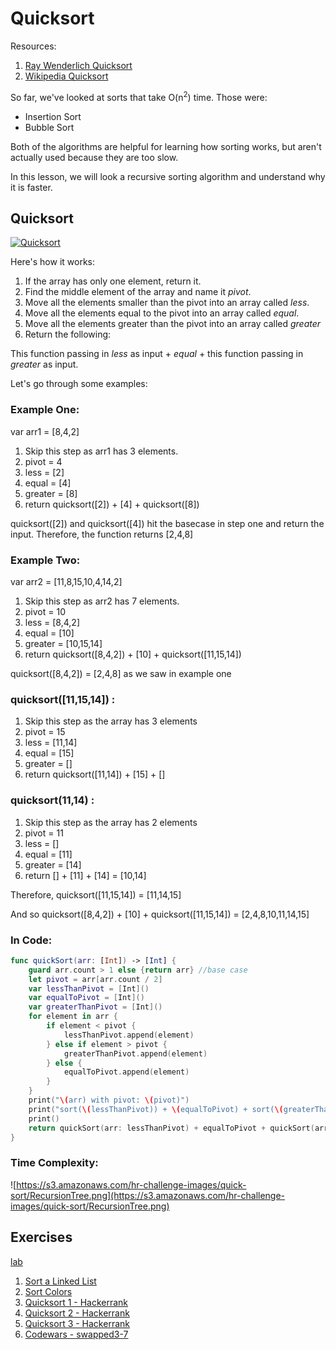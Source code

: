# Quicksort


Resources:

1. [Ray Wenderlich Quicksort](https://github.com/raywenderlich/swift-algorithm-club/tree/master/Quicksort)
1. [Wikipedia Quicksort](https://en.wikipedia.org/wiki/Quicksort)



So far, we've looked at sorts that take O(n<sup>2</sup>) time.  Those were:

- Insertion Sort
- Bubble Sort

Both of the algorithms are helpful for learning how sorting works, but aren't actually used because they are too slow.

In this lesson, we will look a recursive sorting algorithm and understand why it is faster.


## Quicksort

[![Quicksort](http://img.youtube.com/vi/8hEyhs3OV1w/0.jpg)](https://www.youtube.com/watch?v=8hEyhs3OV1w)


Here's how it works:


1. If the array has only one element, return it.
2. Find the middle element of the array and name it <i>pivot</i>.
3. Move all the elements smaller than the pivot into an array called <i>less</i>.
4. Move all the elements equal to the pivot into an array called <i>equal</i>.
5. Move all the elements greater than the pivot into an array called <i>greater</i>
6. Return the following:

This function passing in <i>less</i> as input + <i>equal</i> + this function passing in <i>greater</i> as input.

 Let's go through some examples:

### Example One:

var arr1 = [8,4,2]

 1. Skip this step as arr1 has 3 elements.
 2. pivot = 4
 3. less = [2]
 4. equal = [4]
 5. greater = [8]
 6. return quicksort([2]) + [4] + quicksort([8])

 quicksort([2]) and quicksort([4]) hit the basecase in step one and return the input.  Therefore, the function returns [2,4,8]

### Example Two:

 var arr2 = [11,8,15,10,4,14,2]

  1. Skip this step as arr2 has 7 elements.
  2. pivot = 10
  3. less = [8,4,2]
  4. equal = [10]
  5. greater = [10,15,14]
  6. return quicksort([8,4,2]) + [10] + quicksort([11,15,14])

 quicksort([8,4,2]) = [2,4,8] as we saw in example one

### quicksort([11,15,14]) :

  1. Skip this step as the array has 3 elements
  2. pivot = 15
  3. less = [11,14]
  4. equal = [15]
  5. greater = []
  6. return quicksort([11,14]) + [15] + []

### quicksort(11,14) :

  1. Skip this step as the array has 2 elements
  2. pivot = 11
  3. less = []
  4. equal = [11]
  5. greater = [14]
  6. return [] + [11] + [14] = [10,14]

  Therefore, quicksort([11,15,14]) = [11,14,15]

  And so quicksort([8,4,2]) + [10] + quicksort([11,15,14]) = [2,4,8,10,11,14,15]


### In Code:


```swift
func quickSort(arr: [Int]) -> [Int] {
    guard arr.count > 1 else {return arr} //base case
    let pivot = arr[arr.count / 2]
    var lessThanPivot = [Int]()
    var equalToPivot = [Int]()
    var greaterThanPivot = [Int]()
    for element in arr {
        if element < pivot {
            lessThanPivot.append(element)
        } else if element > pivot {
            greaterThanPivot.append(element)
        } else {
            equalToPivot.append(element)
        }
    }
    print("\(arr) with pivot: \(pivot)")
    print("sort(\(lessThanPivot)) + \(equalToPivot) + sort(\(greaterThanPivot))")
    print()
    return quickSort(arr: lessThanPivot) + equalToPivot + quickSort(arr: greaterThanPivot) //recurive call
}
```

### Time Complexity:

![https://s3.amazonaws.com/hr-challenge-images/quick-sort/RecursionTree.png](https://s3.amazonaws.com/hr-challenge-images/quick-sort/RecursionTree.png)


## Exercises

[lab](https://github.com/joinpursuit/Pursuit-Core-iOS-Quicksort-Lab)

1. [Sort a Linked List](https://leetcode.com/problems/sort-list/description/)
2. [Sort Colors](https://leetcode.com/problems/sort-colors/description/)
3. [Quicksort 1 - Hackerrank](https://www.hackerrank.com/challenges/quicksort1/problem)
4. [Quicksort 2 - Hackerrank](https://www.hackerrank.com/challenges/quicksort2/problem)
5. [Quicksort 3 - Hackerrank](https://www.hackerrank.com/challenges/quicksort3/problem)
6. [Codewars - swapped3-7](https://www.codewars.com/kata/sorting-on-planet-twisted-3-7)

